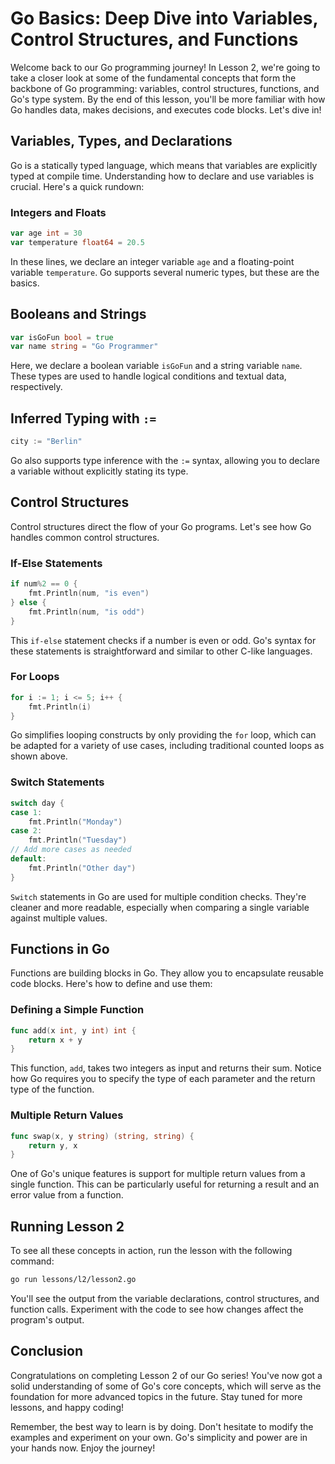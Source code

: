 # Go Basics: Deep Dive into Variables, Control Structures, and Functions

Welcome back to our Go programming journey! In Lesson 2, we're going to take a closer look at some of the fundamental concepts that form the backbone of Go programming: variables, control structures, functions, and Go's type system. By the end of this lesson, you'll be more familiar with how Go handles data, makes decisions, and executes code blocks. Let's dive in!

## Variables, Types, and Declarations

Go is a statically typed language, which means that variables are explicitly typed at compile time. Understanding how to declare and use variables is crucial. Here's a quick rundown:

### Integers and Floats

```go
var age int = 30
var temperature float64 = 20.5
```

In these lines, we declare an integer variable `age` and a floating-point variable `temperature`. Go supports several numeric types, but these are the basics.

## Booleans and Strings

```go
var isGoFun bool = true
var name string = "Go Programmer"
```

Here, we declare a boolean variable `isGoFun` and a string variable `name`. These types are used to handle logical conditions and textual data, respectively.

## Inferred Typing with `:=`

```go
city := "Berlin"
```

Go also supports type inference with the `:=` syntax, allowing you to declare a variable without explicitly stating its type.

## Control Structures

Control structures direct the flow of your Go programs. Let's see how Go handles common control structures.

### If-Else Statements

```go
if num%2 == 0 {
    fmt.Println(num, "is even")
} else {
    fmt.Println(num, "is odd")
}
```

This `if-else` statement checks if a number is even or odd. Go's syntax for these statements is straightforward and similar to other C-like languages.

### For Loops

```go
for i := 1; i <= 5; i++ {
    fmt.Println(i)
}
```

Go simplifies looping constructs by only providing the `for` loop, which can be adapted for a variety of use cases, including traditional counted loops as shown above.

### Switch Statements

```go
switch day {
case 1:
    fmt.Println("Monday")
case 2:
    fmt.Println("Tuesday")
// Add more cases as needed
default:
    fmt.Println("Other day")
}
```

`Switch` statements in Go are used for multiple condition checks. They're cleaner and more readable, especially when comparing a single variable against multiple values.

## Functions in Go

Functions are building blocks in Go. They allow you to encapsulate reusable code blocks. Here's how to define and use them:

### Defining a Simple Function

```go
func add(x int, y int) int {
    return x + y
}
```

This function, `add`, takes two integers as input and returns their sum. Notice how Go requires you to specify the type of each parameter and the return type of the function.

### Multiple Return Values

```go
func swap(x, y string) (string, string) {
    return y, x
}
```

One of Go's unique features is support for multiple return values from a single function. This can be particularly useful for returning a result and an error value from a function.

## Running Lesson 2

To see all these concepts in action, run the lesson with the following command:

```bash
go run lessons/l2/lesson2.go
```

You'll see the output from the variable declarations, control structures, and function calls. Experiment with the code to see how changes affect the program's output.

## Conclusion

Congratulations on completing Lesson 2 of our Go series! You've now got a solid understanding of some of Go's core concepts, which will serve as the foundation for more advanced topics in the future. Stay tuned for more lessons, and happy coding!

Remember, the best way to learn is by doing. Don't hesitate to modify the examples and experiment on your own. Go's simplicity and power are in your hands now. Enjoy the journey!